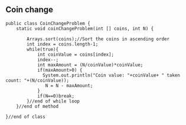 ## Coin change

    public class CoinChangeProblem {
    	static void coinChangeProblem(int [] coins, int N) {
    	    
    		Arrays.sort(coins);//Sort the coins in ascending order
    		int index = coins.length-1;
    		while(true){
    		   	int coinValue = coins[index];
    			index--;
    			int maxAmount = (N/coinValue)*coinValue;
    			if(maxAmount>0) {
    	    	  System.out.println("Coin value: "+coinValue+ " taken count: "+(N/coinValue));
    	    	   N = N - maxAmount;
    			}
    	        if(N==0)break;
    		}//end of while loop
    	}//end of method
    
    }//end of class

